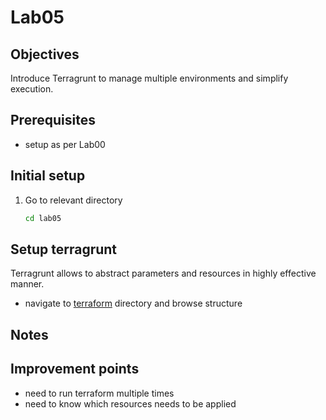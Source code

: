 # Lab05

## Objectives

Introduce Terragrunt to manage multiple environments and simplify execution.

## Prerequisites

- setup as per Lab00

## Initial setup

1. Go to relevant directory

    ```bash
    cd lab05
    ```

## Setup terragrunt
Terragrunt allows to abstract parameters and resources in highly effective manner.

- navigate to [terraform](./terraform) directory and browse structure


## Notes

## Improvement points

- need to run terraform multiple times
- need to know which resources needs to be applied